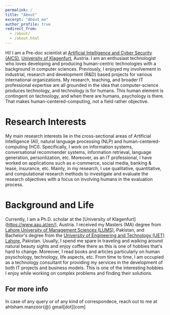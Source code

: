 ```yaml
---
permalink: /
title: "About"
excerpt: "About me"
author_profile: true
redirect_from: 
  - /about/
  - /about.html
---
```

Hi! I am a Pre-doc scientist at [Artificial Intelligence and Cyber Security (AICS)](https://www.aau.at/en/aics/), [University of Klagenfurt](https://www.aau.at/en/), Austria.
I am an enthusiast technologist who loves developing and producing human-centric technologies with a background in computer sciences.
Previously, I enjoyed my involvement in industrial, research and development (R&D) based projects for various international organizations. My research, teaching, and broader IT professional expertise are all grounded
in the idea that computer-science produces technology, and technology is for humans. This human element is contingent on technology, and when there are humans, psychology is there. That makes human-centered-computing, not a field rather objective.


Research Interests
======
My main research interests lie in the cross-sectional areas of Artificial Intelligence (AI), natural language processing (NLP) and human-centered-computing (HCI). Specifically, I work on information systems, conversational recommender systems, information retrieval, language generation, personlization, etc. Moreover, as an IT professional, I have worked on applications such as e-commerce, social media, banking & lease, insurance, etc.
Mainly, in my research, I use qualitative, quantitative, and computational research methods to investigate and evaluate the research objectives with a focus on involving humans in the evaluation process.



Background and Life
======
Currently, I am a Ph.D. scholar at the [University of Klagenfurt] (https://www.aau.at/en/), Austria.
I received my Masters (MA) degree from [Lahore University of Management Sciences (LUMS)](https://lums.edu.pk/), Pakistan, and Bachelor's degree from the [University of Engineering and Technology (UET) Lahore](https://www.uet.edu.pk/), Pakistan.
Usually, I spend me spare in traveling and walking around natural beauty sights and enjoy coffee there as this is one of hobbies that's hard to change. Moreover, I read books and articles particularly on human psyschology, technology, life aspects, etc.
From time to time, I am occupied as a technology consultant for providing my services in the development of both IT projects and business models. This is one of the interesting hobbies I enjoy while working on complex problems and finding their solutions.


For more info
------
In case of any query or of any kind of correspondece, reach out to me at ahtsham.manzoor{@} gmail[dot][com]
